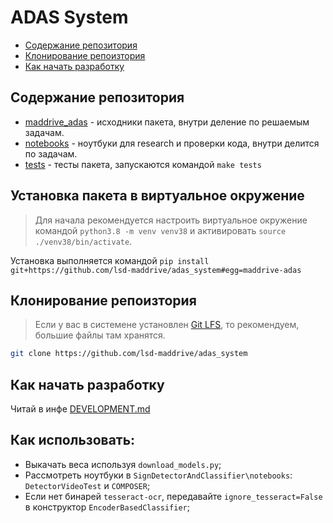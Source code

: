# ADAS System

- [Содержание репозитория](#содержание-репозитория)
- [Клонирование репоизтория](#клонирование-репоизтория)
- [Как начать разработку](#как-начать-разработку)

## Содержание репозитория

- [maddrive_adas](maddrive_adas) - исходники пакета, внутри деление по решаемым задачам.
- [notebooks](notebooks) - ноутбуки для research и проверки кода, внутри делится по задачам.
- [tests](tests) - тесты пакета, запускаются командой `make tests`

## Установка пакета в виртуальное окружение

> Для начала рекомендуется настроить виртуальное окружение командой `python3.8 -m venv venv38` и активировать `source ./venv38/bin/activate`.

Установка выполняется командой `pip install git+https://github.com/lsd-maddrive/adas_system#egg=maddrive-adas`

## Клонирование репоизтория

> Если у вас в системене установлен [Git LFS](https://git-lfs.github.com/), то рекомендуем, большие файлы там хранятся.

```bash
git clone https://github.com/lsd-maddrive/adas_system
```

## Как начать разработку

Читай в инфе [DEVELOPMENT.md](DEVELOPMENT.md)


## Как использовать:
* Выкачать веса используя `download_models.py`;
* Рассмотреть ноутбуки в `SignDetectorAndClassifier\notebooks`: `DetectorVideoTest` и `COMPOSER`;
* Если нет бинарей `tesseract-ocr`, передавайте `ignore_tesseract=False` в конструктор `EncoderBasedClassifier`;
